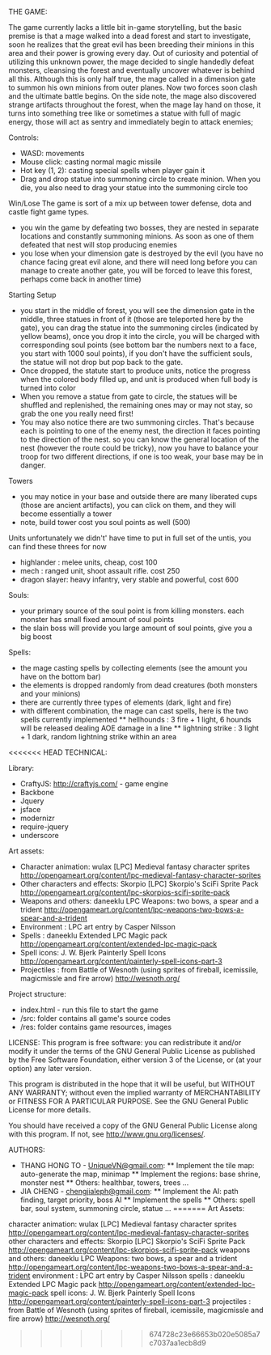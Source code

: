 THE GAME:

The game currently lacks a little bit in-game storytelling, but the basic premise is that a mage walked into a dead forest and start to investigate, soon he realizes that the great evil has been breeding their minions in this area and their power is growing every day. Out of curiosity and potential of utilizing this unknown power, the mage decided to single handedly defeat monsters, cleansing the forest and eventually uncover whatever is behind all this. Although this is only half true, the mage called in a dimension gate to summon his own minions from outer planes. Now two forces soon clash and the ultimate battle begins. On the side note, the mage also discovered strange artifacts throughout the forest, when the mage lay hand on those, it turns into something tree like or sometimes a statue with full of magic energy, those will act as sentry and immediately begin to attack enemies;

Controls:
* WASD: movements
* Mouse click: casting normal magic missile
* Hot key (1, 2): casting special spells when player gain it
* Drag and drop statue into summoning circle to create minion. When you die, you also need to drag your statue into the summoning circle too

Win/Lose
The game is sort of a mix up between tower defense, dota and castle fight game types.
* you win the game by defeating two bosses, they are nested in separate locations and constantly summoning minions. As soon as one of them defeated that nest will stop producing enemies
* you lose when your dimension gate is destroyed by the evil (you have no chance facing great evil alone, and there will need long before you can manage to create another gate, you will be forced to leave this forest, perhaps come back in another time)

Starting Setup
* you start in the middle of forest, you will see the dimension gate in the middle, three statues in front of it (those are teleported here by the gate), you can drag the statue into the summoning circles (indicated by yellow beams), once you drop it into  the circle, you will be charged with corresponding soul points (see bottom bar the numbers next to a face, you start with 1000 soul points), if you don't have the sufficient souls, the statue will not drop but pop back to the gate.
* Once dropped, the statute start to produce units, notice the progress when the colored body filled up, and unit is produced when full body is turned into color
* When you remove a statue from gate to circle, the statues will be shuffled and replenished, the remaining ones may or may not stay, so grab the one you really need first!
* You may also notice there are two summoning circles. That's because each is pointing to one of the enemy nest, the direction it faces pointing to the direction of the nest. so you can know the general location of the nest (however the route could be tricky), now you have to balance your troop for two different directions, if one is too weak, your base may be in danger.

Towers
* you may notice in your base and outside there are many liberated cups (those are ancient artifacts), you can click on them, and they will become essentially a tower
* note, build tower cost you soul points as well (500)

Units
unfortunately we didn't' have time to put in full set of the untis, you can find these threes for now
* highlander : melee units, cheap, cost 100
* mech : ranged unit, shoot assault rifle. cost 250
* dragon slayer: heavy infantry, very stable and powerful, cost 600

Souls:
* your primary source of the soul point is from killing monsters. each monster has small fixed amount of soul points
* the slain boss will provide you large amount of soul points, give you a big boost

Spells:
* the mage casting spells by collecting elements (see the amount you have on the bottom bar)
* the elements is dropped randomly from dead creatures (both monsters and your minions)
* there are currently three types of elements (dark, light and fire)
* with different combination, the mage can cast spells, here is the two spells currently implemented
** hellhounds :  3 fire + 1 light, 6 hounds will be released dealing AOE damage in a line
** lightning strike : 3 light + 1 dark, random lightning strike within an area

<<<<<<< HEAD
TECHNICAL:

Library:
* CraftyJS: http://craftyjs.com/ - game engine
* Backbone
* Jquery
* jsface
* modernizr
* require-jquery
* underscore

Art assets:
* Character animation: wulax [LPC] Medieval fantasy character sprites http://opengameart.org/content/lpc-medieval-fantasy-character-sprites
* Other characters and effects: Skorpio [LPC] Skorpio's SciFi Sprite Pack http://opengameart.org/content/lpc-skorpios-scifi-sprite-pack
* Weapons and others: daneeklu LPC Weapons: two bows, a spear and a trident http://opengameart.org/content/lpc-weapons-two-bows-a-spear-and-a-trident
* Environment : LPC art entry by Casper Nilsson
* Spells : daneeklu Extended LPC Magic pack http://opengameart.org/content/extended-lpc-magic-pack
* Spell icons: J. W. Bjerk Painterly Spell Icons http://opengameart.org/content/painterly-spell-icons-part-3
* Projectiles : from Battle of Wesnoth (using sprites of fireball, icemissile, magicmissle and fire arrow) http://wesnoth.org/

Project structure:
* index.html - run this file to start the game
* /src: folder contains all game's source codes
* /res: folder contains game resources, images

LICENSE:
 This program is free software: you can redistribute it and/or modify it under the terms of the GNU General Public License as published by the Free Software Foundation, either version 3 of the License, or
 (at your option) any later version.
  
 This program is distributed in the hope that it will be useful, but WITHOUT ANY WARRANTY; without even the implied warranty of MERCHANTABILITY or FITNESS FOR A PARTICULAR PURPOSE.  See the
 GNU General Public License for more details.
 
 You should have received a copy of the GNU General Public License along with this program.  If not, see <http://www.gnu.org/licenses/>.
 
AUTHORS:
* THANG HONG TO - UniqueVN@gmail.com:
** Implement the tile map: auto-generate the map, minimap
** Implement the regions: base shrine, monster nest
** Others: healthbar, towers, trees ...
* JIA CHENG - chengjialeph@gmail.com:
** Implement the AI: path finding, target priority, boss AI
** Implement the spells
** Others: spell bar, soul system, summoning circle, statue ...
=======
Art Assets:

character animation: wulax [LPC] Medieval fantasy character sprites http://opengameart.org/content/lpc-medieval-fantasy-character-sprites
other characters and effects: Skorpio [LPC] Skorpio's SciFi Sprite Pack http://opengameart.org/content/lpc-skorpios-scifi-sprite-pack
weapons and others: daneeklu LPC Weapons: two bows, a spear and a trident http://opengameart.org/content/lpc-weapons-two-bows-a-spear-and-a-trident
environment : LPC art entry by Casper Nilsson
spells : daneeklu Extended LPC Magic pack http://opengameart.org/content/extended-lpc-magic-pack
spell icons: J. W. Bjerk Painterly Spell Icons http://opengameart.org/content/painterly-spell-icons-part-3
projectiles : from Battle of Wesnoth (using sprites of fireball, icemissile, magicmissle and fire arrow) http://wesnoth.org/
>>>>>>> 674728c23e66653b020e5085a7c7037aa1ecb8d9
